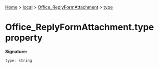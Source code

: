 [Home](./index) &gt; [local](local.md) &gt; [Office\_ReplyFormAttachment](local.office_replyformattachment.md) &gt; [type](local.office_replyformattachment.type.md)

# Office\_ReplyFormAttachment.type property


**Signature:**
```javascript
type: string
```
